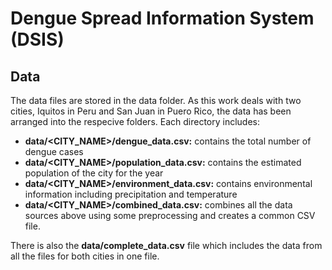# Dengue Spread Information System (DSIS)

## Data 

The data files are stored in the data folder. As this work deals with two cities, Iquitos in Peru and San Juan in Puero Rico, the data has been arranged into the respecive folders. Each directory includes:
- **data/<CITY_NAME>/dengue_data.csv:** contains the total number of dengue cases
- **data/<CITY_NAME>/population_data.csv:** contains the estimated population of the city for the year
- **data/<CITY_NAME>/environment_data.csv:** contains environmental information including precipitation and temperature
- **data/<CITY_NAME>/combined_data.csv:** combines all the data sources above using some preprocessing and creates a common CSV file.

There is also the **data/complete_data.csv** file which includes the data from all the files for both cities in one file.
